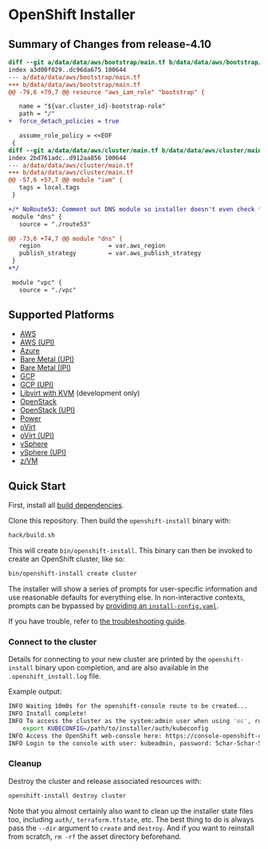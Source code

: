 # OpenShift Installer

## Summary of Changes from release-4.10
```diff
diff --git a/data/data/aws/bootstrap/main.tf b/data/data/aws/bootstrap/main.tf
index a3d00f029..dc96da675 100644
--- a/data/data/aws/bootstrap/main.tf
+++ b/data/data/aws/bootstrap/main.tf
@@ -79,6 +79,7 @@ resource "aws_iam_role" "bootstrap" {

   name = "${var.cluster_id}-bootstrap-role"
   path = "/"
+  force_detach_policies = true

   assume_role_policy = <<EOF
 {
diff --git a/data/data/aws/cluster/main.tf b/data/data/aws/cluster/main.tf
index 2bd761adc..d912aa856 100644
--- a/data/data/aws/cluster/main.tf
+++ b/data/data/aws/cluster/main.tf
@@ -57,6 +57,7 @@ module "iam" {
   tags = local.tags
 }

+/* NoRoute53: Comment out DNS module so installer doesn't even check for route53 (and fail)
 module "dns" {
   source = "./route53"

@@ -73,6 +74,7 @@ module "dns" {
   region                   = var.aws_region
   publish_strategy         = var.aws_publish_strategy
 }
+*/

 module "vpc" {
   source = "./vpc"
```

## Supported Platforms

* [AWS](docs/user/aws/README.md)
* [AWS (UPI)](docs/user/aws/install_upi.md)
* [Azure](docs/user/azure/README.md)
* [Bare Metal (UPI)](docs/user/metal/install_upi.md)
* [Bare Metal (IPI)](docs/user/metal/install_ipi.md)
* [GCP](docs/user/gcp/README.md)
* [GCP (UPI)](docs/user/gcp/install_upi.md)
* [Libvirt with KVM](docs/dev/libvirt/README.md) (development only)
* [OpenStack](docs/user/openstack/README.md)
* [OpenStack (UPI)](docs/user/openstack/install_upi.md)
* [Power](docs/user/power/install_upi.md)
* [oVirt](docs/user/ovirt/install_ipi.md)
* [oVirt (UPI)](docs/user/ovirt/install_upi.md)
* [vSphere](docs/user/vsphere/README.md)
* [vSphere (UPI)](docs/user/vsphere/install_upi.md)
* [z/VM](docs/user/zvm/install_upi.md)

## Quick Start

First, install all [build dependencies](docs/dev/dependencies.md).

Clone this repository. Then build the `openshift-install` binary with:

```sh
hack/build.sh
```

This will create `bin/openshift-install`. This binary can then be invoked to create an OpenShift cluster, like so:

```sh
bin/openshift-install create cluster
```

The installer will show a series of prompts for user-specific information and use reasonable defaults for everything else.
In non-interactive contexts, prompts can be bypassed by [providing an `install-config.yaml`](docs/user/overview.md#multiple-invocations).

If you have trouble, refer to [the troubleshooting guide](docs/user/troubleshooting.md).

### Connect to the cluster

Details for connecting to your new cluster are printed by the `openshift-install` binary upon completion, and are also available in the `.openshift_install.log` file.

Example output:

```sh
INFO Waiting 10m0s for the openshift-console route to be created...
INFO Install complete!
INFO To access the cluster as the system:admin user when using 'oc', run
    export KUBECONFIG=/path/to/installer/auth/kubeconfig
INFO Access the OpenShift web-console here: https://console-openshift-console.apps.${CLUSTER_NAME}.${BASE_DOMAIN}:6443
INFO Login to the console with user: kubeadmin, password: 5char-5char-5char-5char
```

### Cleanup

Destroy the cluster and release associated resources with:

```sh
openshift-install destroy cluster
```

Note that you almost certainly also want to clean up the installer state files too, including `auth/`, `terraform.tfstate`, etc.
The best thing to do is always pass the `--dir` argument to `create` and `destroy`.
And if you want to reinstall from scratch, `rm -rf` the asset directory beforehand.

